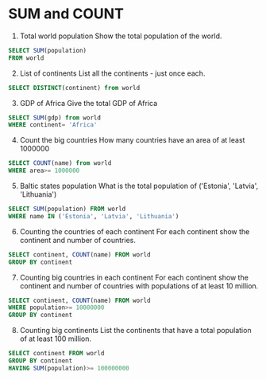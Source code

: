 # SUM and COUNT

1. Total world population
Show the total population of the world.
```sql
SELECT SUM(population)
FROM world
```

2. List of continents
List all the continents - just once each.
```sql
SELECT DISTINCT(continent) from world
```

3. GDP of Africa
Give the total GDP of Africa
```sql
SELECT SUM(gdp) from world
WHERE continent= 'Africa'
```

4. Count the big countries
How many countries have an area of at least 1000000
```sql
SELECT COUNT(name) from world
WHERE area>= 1000000
```

5. Baltic states population
What is the total population of ('Estonia', 'Latvia', 'Lithuania')
```sql
SELECT SUM(population) FROM world
WHERE name IN ('Estonia', 'Latvia', 'Lithuania')
```

6. Counting the countries of each continent
For each continent show the continent and number of countries.
```sql
SELECT continent, COUNT(name) FROM world
GROUP BY continent
```

7. Counting big countries in each continent
For each continent show the continent and number of countries with populations of at least 10 million.
```sql
SELECT continent, COUNT(name) FROM world
WHERE population>= 10000000
GROUP BY continent
```

8. Counting big continents
List the continents that have a total population of at least 100 million.
```sql
SELECT continent FROM world
GROUP BY continent
HAVING SUM(population)>= 100000000
```